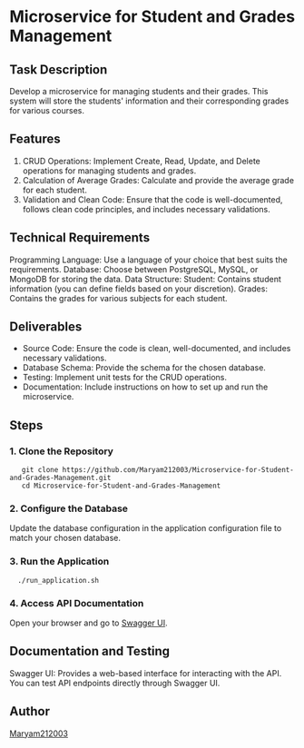 # Microservice for Student and Grades Management
## Task Description

Develop a microservice for managing students and their grades. This system will store the students' information and their corresponding grades for various courses.
## Features

1. CRUD Operations: Implement Create, Read, Update, and Delete operations for managing students and grades.
2. Calculation of Average Grades: Calculate and provide the average grade for each student.
3. Validation and Clean Code: Ensure that the code is well-documented, follows clean code principles, and includes necessary validations.

## Technical Requirements

Programming Language: Use a language of your choice that best suits the requirements.
Database: Choose between PostgreSQL, MySQL, or MongoDB for storing the data.
Data Structure:
        Student: Contains student information (you can define fields based on your discretion).
        Grades: Contains the grades for various subjects for each student.

## Deliverables

* Source Code: Ensure the code is clean, well-documented, and includes necessary validations.
* Database Schema: Provide the schema for the chosen database.
* Testing: Implement unit tests for the CRUD operations.
* Documentation: Include instructions on how to set up and run the microservice.

## Steps

### 1. Clone the Repository

       git clone https://github.com/Maryam212003/Microservice-for-Student-and-Grades-Management.git
       cd Microservice-for-Student-and-Grades-Management

### 2. Configure the Database

Update the database configuration in the application configuration file to match your chosen database.

### 3. Run the Application

      ./run_application.sh

### 4. Access API Documentation
Open your browser and go to [Swagger UI](http://localhost:8080/swagger-ui/index.html#/).

## Documentation and Testing

Swagger UI: Provides a web-based interface for interacting with the API. You can test API endpoints directly through Swagger UI.

## Author
[Maryam212003](https://github.com/Maryam212003)

